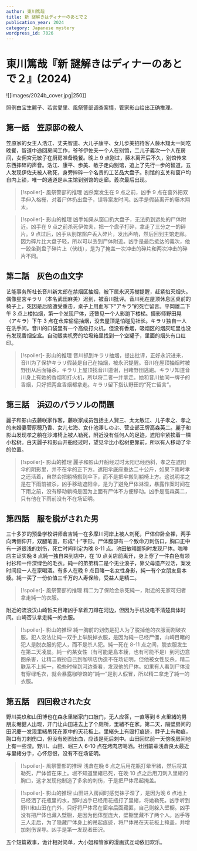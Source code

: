 ```yaml
---
author: 東川篤哉
title: 新 謎解きはディナーのあとで２
publication_year: 2024
category: Japanese mystery
wordpress_id: 7026
---
```


# 東川篤哉『新 謎解きはディナーのあとで２』(2024)

![[images/2024b_cover.jpg|250]]

照例由宝生麗子、若宮愛里、風祭警部调查案情，管家影山给出正确推理。

## 第一話　笠原邸の殺人

笠原家的女主人浩江、丈夫智道、大儿子康平、女儿歩美招待客人藤木翔太一同吃晚餐，智道中途回房间工作，爷爷伊佐夫一个人在别馆，二儿子義次一个人在房间，女佣宮元敏子在厨房准备晚餐。晚上 9 点刚过，藤木离开后不久，别馆传来东西摔碎的声音。浩江、康平、歩美、敏子走向别馆，追上了先行一步的智道，五人发现伊佐夫被人勒死，身旁摔碎一个名贵的工艺品大盘子。别馆的玄关和窗户均自内上锁，唯一的通道是从主馆到别馆的走廊。義次最后出现。

> [!spoiler]- 風祭警部的推理
> 凶杀案发生在 9 点之前，凶手 9 点在窗外把双手伸入格栅，对着尸体扔出盘子，误导案发时间。凶手是假装离开的藤木翔太。

> [!spoiler]- 影山的推理
> 凶手如果从窗口扔大盘子，无法扔到远处的尸体附近。凶手在 9 点之前杀死伊佐夫，把一个盘子打碎，拿走了三分之一的碎片。9 点过后，凶手从别馆窗户丢入碎片，发出声响，然后回到主馆走廊。因为碎片比大盘子轻，所以可以丢到尸体附近。凶手是最后抵达的義次，他一跤坐到盘子碎片上（伏线），是为了掩盖一次冲击的碎片和两次冲击的碎片不同。

## 第二話　灰色の血文字

艺能事务所社长音川新太郎在禁烟区抽烟，被下属永沢芳樹提醒，赶紧掐灭烟头。偶像星宮キラリ（本名武田麻美）迟到，被音川批评。音川死在屋顶休息区桌前的椅子上，死因是后脑遭受重击，桌子上用血写下“アキラ”的死亡留言。平岡雄二下午 3 点上楼抽烟，第一个发现尸体，还瞥见一个人影跑下楼梯。摄影师野田晃（アキラ）下午 3 点在仓库偷偷抽烟，没去屋顶是怕碰见社长。キラリ独自一人在洗手间。音川的口袋里有一个高级打火机，但没有香烟，吸烟区的烟灰缸里也没有发现香烟空盒。自动贩卖机旁的垃圾箱里找到一个空罐子，里面的烟头有口红印。

> [!spoiler]- 影山的推理
> 音川抓到キラリ抽烟，提出批评，正好永沢进来，音川为了保护キラリ假装是自己在抽烟，被永沢提醒。音川在屋顶抽烟时被野田从后面锤杀，キラリ上屋顶找音川道谢，目睹野田逃跑。キラリ知道音川身上有她的香烟和打火机，所以将二者一并拿走。她和音川抽同一牌子的香烟，只好把两盒香烟都拿走。キラリ留下指认野田的“死亡留言”。

## 第三話　浜辺のパラソルの問題

麗子和影山去藤咲家作客，藤咲家成员包括主人賢三、太太敏江、儿子孝之、孝之的未婚妻菅原穂乃香、女儿七海、女仆池澤しのぶ、营业部王牌高森英二。麗子和影山发现孝之躺在沙滩椅上被人勒死，附近没有任何人的足迹，遮阳伞紧挨着一棵小松树。白天麗子和影山开船经过时，望见伞比小松树更靠前，所以有人移动了伞的位置。

> [!spoiler]- 影山的推理
> 麗子和影山开船经过时太阳已经西斜，孝之在遮阳伞的阴影里，并不在伞的正下方。遮阳伞底座重达二十公斤，如果下雨时孝之还活着，自然会把躺椅搬到伞下，而不是把伞搬到躺椅上方。这说明孝之是在下雨前被杀，凶手移动遮阳伞，是为了避免尸体淋湿，暴露作案时间在下雨之前，没有移动躺椅是因为上面有尸体不方便移动。凶手是高森英二，只有他在下雨前没有不在场证明。

## 第四話　服を脱がされた男

三十多岁的预备学校讲师倉吉純一在多摩川河岸上被人刺死，尸体仰卧全裸，两手向两侧伸开，双腿笔直，形成“十”字形。尸体腹部有一个致命刀刺伤口，胸口正中有一道很浅的划伤，死亡时间判定为晚 8-11 点。池田敏晴遛狗时发现尸体。咖啡店主证实晚 8 点純一独自来到店中，在 10 点关店前离开，身上穿了一件白色有领衬衫和一件深绿色的毛衣。純一的弟弟精二是个无业浪子，靠父母遗产过活，案发时间段一人在家喝酒。有多人在晚 9 点目睹一名女性身影，純一有个女朋友島本綾。純一买了一份价值三千万的人寿保险，受益人是精二。

> [!spoiler]- 風祭警部的推理
> 精二为了保险金杀死純一，附近的无家可归者拿走純一的衣服。

附近的流浪汉山崎哲夫目睹凶手拿着刀蹲在河边，但因为手机没电不清楚具体时间。山崎否认拿走純一的衣服。

> [!spoiler]- 影山的推理
> 純一胸前的划伤是犯人为了脱掉他的衣服而割破衣服。犯人没法让純一双手上举脱掉衣服，是因为純一已经尸僵，山崎目睹的犯人是脱衣服的犯人，而不是杀人犯。純一死在 8-11 点之间，脱衣服发生在第二天凌晨。純一约某女性（有可能是島本綾，也有可能不是）到河边意图杀害，让精二假扮自己到咖啡店伪造不在场证明，但他被女性反杀。精二联系不上純一，晚些时候到河边查看，发现他的尸体。如果有人看到尸体没有穿绿毛衣，就会暴露咖啡馆的“純一”是别人假冒，所以精二拿走了純一的衣服。

## 第五話　四回殺された女

野川美玖和山田博也在森永里緒家门口敲门，无人应答，一直等到 6 点里緒的男朋友堀健人出现，开门让山田进去上了个厕所，里緒不在家。第二天，隔壁房间的田沢慶一发现里緒吊死在家中的天花板上。里緒头上有殴打痕迹，脖子上有勒痕，胸口有刀刺伤口，但没有剧烈出血，应该是死后刺中。山田回忆前一天傍晚房间地上有一些湿。野川、山田、堀三人 6-10 点在烤肉店喝酒。社团前辈浅倉良太最近与里緒分手，心怀怨恨，没有不在场证明。

> [!spoiler]- 風祭警部的推理
> 浅倉在晚 6 点之后用花瓶打晕里緒，然后将其勒死，尸体留在床上。堀不知道里緒已死，在晚 10 点之后用刀刺入里緒的胸口，这才发现他制造了多余的刺伤，于是把尸体吊起掩盖。

> [!spoiler]- 影山的推理
> 山田进入房间时感觉袜子湿了，是因为晚 6 点地上已经洒了花瓶里的水，那时凶手已经用花瓶打了里緒，将她勒死。凶手听到野川和山田在门外，只好将尸体吊在窗帘后面藏匿，自己则躲入壁橱。凶手没有把尸体也藏入壁橱，是因为他体型庞大，壁橱里藏不了两个人。凶手等三人走后，为了隐藏尸体身上的吊起痕迹，将尸体吊在天花板上掩盖，并增加刺伤误导。凶手是第一发现者田沢。

五个短篇故事，诡计相对简单，大小姐和管家的漫画式互动依旧欢乐。